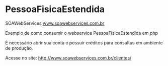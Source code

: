 # PessoaFisicaEstendida
SOAWebServices www.soawebservices.com.br

Exemplo de como consumir o webservice PessoaFisicaEstendida em php


É necessário abrir sua conta e possuir créditos para consultas em ambiente de produção.

Acesse no site: http://www.soawebservices.com.br/clientes/
